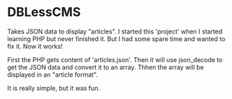 # DBLessCMS
Takes JSON data to display "articles". I started this 'project' when I started learning PHP but never finished it. 
But I had some spare time and wanted to fix it. Now it works! 

First the PHP gets content of 'articles.json'. Then it will use json_decode to get the JSON data and convert it to an array.
Thhen the array will be displayed in an "article format". 

It is really simple, but it was fun.
